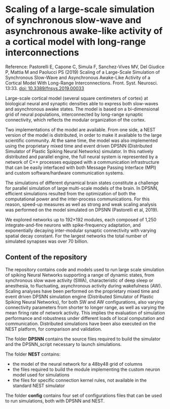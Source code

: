 # Scaling of a large-scale simulation of synchronous slow-wave and asynchronous awake-like activity of a cortical model with long-range interconnections

Reference: Pastorelli E, Capone C, Simula F, Sanchez-Vives MV, Del Giudice P, Mattia M and Paolucci PS (2019) Scaling of a Large-Scale Simulation of Synchronous Slow-Wave and Asynchronous Awake-Like Activity of a Cortical Model With Long-Range Interconnections. Front. Syst. Neurosci. 13:33. [doi: 10.3389/fnsys.2019.00033](https://www.frontiersin.org/articles/10.3389/fnsys.2019.00033/full)

Large-scale cortical model (several square centimeters of cortex) at biological neural and synaptic densities able to express both slow-waves and asynchronous awake states. The model is based on a bi-dimensional grid of neural populations, interconnected by long-range synaptic connectivity, which reflects the modular organization of the cortex.

Two implementations of the model are available. From one side, a NEST version of the model is distributed, in order to make it available to the large scientific community. At the same time, the model was also implemented using the proprietary mixed time and event driven DPSNN (Distributed Simulator of Plastic Spiking Neural Networks) simulator. In this natively distributed and parallel engine, the full neural system is represented by a network of C++ processes equipped with a communication infrastructure that can be easily interfaced with both Message Passing Interface (MPI) and custom software/hardware communication systems.

The simulations of different dynamical brain states constitute a challenge for parallel simulation of large multi-scale models of the brain. In DPSNN, efficient simulations resulted from the optimization of both the computational power and the inter-process communications. For this reason, speed-up measures as well as strong and weak scaling analysis was performed on the model simulated on DPSNN (Pastorelli et al, 2019).

We explored networks up to 192×192 modules, each composed of 1,250 integrate-and-fire neurons with spike-frequency adaptation, and exponentially decaying inter-modular synaptic connectivity with varying spatial decay constant. For the largest networks the total number of simulated synapses was over 70 billion.

## Content of the repository

The repository contains code and models used to run large scale simulation of spiking Neural Networks supporting a range of dynamic states, from synchronous slow wave activity (SWA), characteristic of deep sleep or anesthesia, to fluctuating, asynchronous activity during wakefulness (AW).
Scaling analyses have been performed on the proprietary mixed time and event driven DPSNN simulation engine (Distributed Simulator of Plastic Spiking Neural Networks), for both SW and AW configurations, also varying connectivity parameters from shorter to longer range, as well as varying the mean firing rate of network activity. This implies the evaluation of simulation performance and robustness under different loads of local computation and communication. Distributed simulations have been also executed on the NEST platform, for comparison and validation.

The folder **DPSNN** contains the source files required to build the simulator and the DPSNN_script necessary to launch simulations.

The folder **NEST** contains:
- the model of the neural network for a 48by48 grid of columns
- the files required to build the module implementing the custom neuron model used for simulations
- the files for specific connection kernel rules, not available in the standard NEST simulator

The folder **config** contains four set of configurations files that can be used to run simulations, both with DPSNN and NEST.
